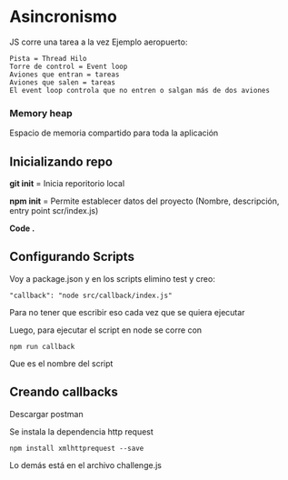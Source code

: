 # Asincronismo

JS corre una tarea a la vez
Ejemplo aeropuerto:

```
Pista = Thread Hilo
Torre de control = Event loop
Aviones que entran = tareas
Aviones que salen = tareas
El event loop controla que no entren o salgan más de dos aviones
```

### Memory heap

Espacio de memoria compartido para toda la aplicación

## Inicializando repo

**git init** = Inicia reporitorio local

**npm init** = Permite establecer datos del proyecto (Nombre, descripción, entry point scr/index.js)

**Code .**

## Configurando Scripts

Voy a package.json y en los scripts elimino test y creo:

```
"callback": "node src/callback/index.js"
```

Para no tener que escribir eso cada vez que se quiera ejecutar

Luego, para ejecutar el script en node se corre con

```
npm run callback
```

Que es el nombre del script

## Creando callbacks
Descargar postman

Se instala la dependencia http request

```
npm install xmlhttprequest --save
```

Lo demás está en el archivo challenge.js